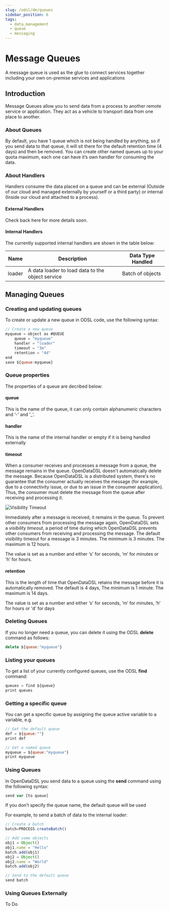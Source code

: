 ```yaml
---
slug: /odsl/dm/queues
sidebar_position: 6
tags:
  - data_management
  - queue
  - messaging
---
```

Message Queues
==============

A message queue is used as the glue to connect services together including your own on-premise services and applications

## Introduction

Message Queues allow you to send data from a process to another remote service or application. They act as a vehicle to transport data from one place to another.

### About Queues

By default, you have 1 queue which is not being handled by anything, so if you send data to that queue, it will sit there for the default retention time (4 days) and then be removed. You can create other named queues up to your quota maximum, each one can have it’s own handler for consuming the data.

### About Handlers

Handlers consume the data placed on a queue and can be external (Outside of our cloud and managed externally by yourself or a third party) or internal (Inside our cloud and attached to a process).

#### External Handlers

Check back here for more details soon.

#### Internal Handlers

The currently supported internal handlers are shown in the table below:

|**Name**|**Description**|**Data Type Handled**|
|-|-|-|
|loader|A data loader to load data to the object service|Batch of objects|

## Managing Queues

### Creating and updating queues

To create or update a new queue in ODSL code, use the following syntax:

```js
// Create a new queue
myqueue = object as #QUEUE
    queue = "myqueue"
    handler = "loader"
    timeout = "3m"
    retention = "4d"
end
save ${queue:myqueue}
```

### Queue properties

The properties of a queue are decribed below:

#### queue

This is the name of the queue, it can only contain alphanumeric characters and ‘-' and '_’.

#### handler

This is the name of the internal handler or empty if it is being handled externally

#### timeout

When a consumer receives and processes a message from a queue, the message remains in the queue. OpenDataDSL doesn't automatically delete the message. Because OpenDataDSL is a distributed system, there's no guarantee that the consumer actually receives the message (for example, due to a connectivity issue, or due to an issue in the consumer application). Thus, the consumer must delete the message from the queue after receiving and processing it.

![
	            Visibility Timeout
	        ](https://docs.aws.amazon.com/AWSSimpleQueueService/latest/SQSDeveloperGuide/images/sqs-visibility-timeout-diagram.png)

Immediately after a message is received, it remains in the queue. To prevent other consumers from processing the message again, OpenDataDSL sets a _visibility timeout_, a period of time during which OpenDataDSL prevents other consumers from receiving and processing the message. The default visibility timeout for a message is 3 minutes. The minimum is 3 minutes. The maximum is 12 hours.

The value is set as a number and either ‘s' for seconds, ‘m’ for minutes or 'h’ for hours.

#### retention

This is the length of time that OpenDataDSL retains the message before it is automatically removed. The default is 4 days, The minimum is 1 minute. The maximum is 14 days.

The value is set as a number and either ‘s' for seconds, ‘m’ for minutes, ‘h’ for hours or 'd’ for days

### Deleting Queues

If you no longer need a queue, you can delete it using the ODSL **delete** command as follows:

```js
delete ${queue:"myqueue"}
```

### Listing your queues

To get a list of your currently configured queues, use the ODSL **find** command:

```js
queues = find ${queue}
print queues
```

### Getting a specific queue

You can get a specific queue by assigning the queue active variable to a variable, e.g.

```js
// Get the default queue
def = ${queue:""}
print def

// Get a named queue
myqueue = ${queue:"myqueue"}
print myqueue
```

### Using Queues

In OpenDataDSL you send data to a queue using the **send** command using the following syntax:

```js
send var [to queue]
```

If you don’t specify the queue name, the default queue will be used

For example, to send a batch of data to the internal loader:

```js
// Create a batch
batch=PROCESS.createBatch()

// Add some objects
obj1 = Object()
obj1.name = "Hello"
batch.add(obj1)
obj2 = Object()
obj2.name = "World"
batch.add(obj2)

// Send to the default queue
send batch
```

### Using Queues Externally

To Do

